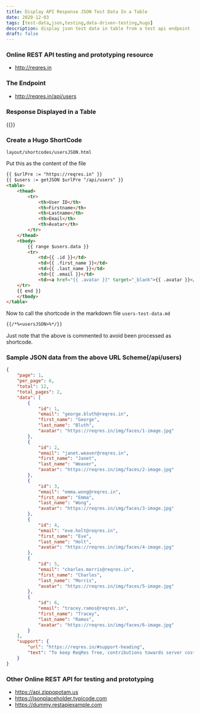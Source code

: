 ```yaml
---
title: Display API Response JSON Test Data In a Table
date: 2020-12-03
tags: [test-data,json,testing,data-driven-testing,hugo]
description: display json test data in table from a test api endpoint
draft: false
---
```


### Online REST API testing and prototyping resource
- http://reqres.in


### The Endpoint
- http://reqres.in/api/users


### Response Displayed in a Table

{{<usersJSON>}}

### Create a Hugo ShortCode
`layout/shortcodes/usersJSON.html`

Put this as the content of the file

```html
{{ $urlPre := "https://reqres.in" }}
{{ $users := getJSON $urlPre "/api/users" }}
<table>
	<thead>
		<tr>
			<th>User ID</th>			
			<th>Firstname</th>
			<th>Lastname</th>
			<th>Email</th>
			<th>Avatar</th>
		</tr>
	</thead>
	<tbody> 
		{{ range $users.data }}   
		<tr>
			<td>{{ .id }}</td>			
			<td>{{ .first_name }}</td>
			<td>{{ .last_name }}</td>
			<td>{{ .email }}</td>
			<td><a href="{{ .avatar }}" target="_blank">{{ .avatar }}</a></td>
    </tr>
    {{ end }}
	</tbody>
</table>
```

Now to call the shortcode in the markdown file
`users-test-data.md`

```md
{{/*%<usersJSON>%*/}}
```
Just note that the above is commented to avoid been processed as shortcode.

### Sample JSON data from the above URL Scheme(/api/users)
```json
{
	"page": 1,
	"per_page": 6,
	"total": 12,
	"total_pages": 2,
	"data": [
		{
			"id": 1,
			"email": "george.bluth@reqres.in",
			"first_name": "George",
			"last_name": "Bluth",
			"avatar": "https://reqres.in/img/faces/1-image.jpg"
		},
		{
			"id": 2,
			"email": "janet.weaver@reqres.in",
			"first_name": "Janet",
			"last_name": "Weaver",
			"avatar": "https://reqres.in/img/faces/2-image.jpg"
		},
		{
			"id": 3,
			"email": "emma.wong@reqres.in",
			"first_name": "Emma",
			"last_name": "Wong",
			"avatar": "https://reqres.in/img/faces/3-image.jpg"
		},
		{
			"id": 4,
			"email": "eve.holt@reqres.in",
			"first_name": "Eve",
			"last_name": "Holt",
			"avatar": "https://reqres.in/img/faces/4-image.jpg"
		},
		{
			"id": 5,
			"email": "charles.morris@reqres.in",
			"first_name": "Charles",
			"last_name": "Morris",
			"avatar": "https://reqres.in/img/faces/5-image.jpg"
		},
		{
			"id": 6,
			"email": "tracey.ramos@reqres.in",
			"first_name": "Tracey",
			"last_name": "Ramos",
			"avatar": "https://reqres.in/img/faces/6-image.jpg"
		}
	],
	"support": {
		"url": "https://reqres.in/#support-heading",
		"text": "To keep ReqRes free, contributions towards server costs are appreciated!"
	}
}
```

### Other Online REST API for testing and prototyping 
- https://api.zippopotam.us
- https://jsonplaceholder.typicode.com
- https://dummy.restapiexample.com





